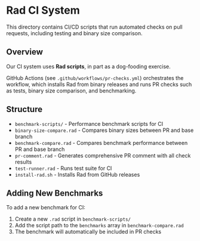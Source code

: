 # Rad CI System

This directory contains CI/CD scripts that run automated checks on pull requests, including testing and
binary size comparison.

## Overview

Our CI system uses **Rad scripts**, in part as a dog-fooding exercise.

GitHub Actions (see `.github/workflows/pr-checks.yml`) orchestrates the workflow,
which installs Rad from binary releases and runs PR checks such as tests,
binary size comparison, and benchmarking.

## Structure

- `benchmark-scripts/` - Performance benchmark scripts for CI
- `binary-size-compare.rad` - Compares binary sizes between PR and base branch
- `benchmark-compare.rad` - Compares benchmark performance between PR and base branch
- `pr-comment.rad` - Generates comprehensive PR comment with all check results
- `test-runner.rad` - Runs test suite for CI
- `install-rad.sh` - Installs Rad from GitHub releases

## Adding New Benchmarks

To add a new benchmark for CI:

1. Create a new `.rad` script in `benchmark-scripts/`
2. Add the script path to the `benchmarks` array in `benchmark-compare.rad`
3. The benchmark will automatically be included in PR checks
